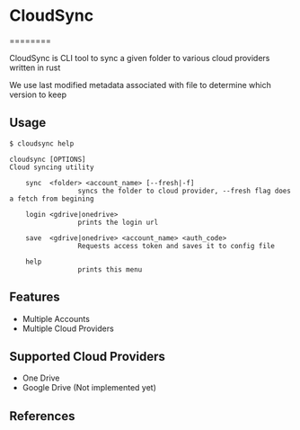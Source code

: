 # CloudSync
========

CloudSync is CLI tool to sync a given folder
to various cloud providers written in rust

We use last modified metadata associated with 
file to determine which version to keep

## Usage

```shell
$ cloudsync help

cloudsync [OPTIONS]
Cloud syncing utility

	sync  <folder> <account_name> [--fresh|-f]
                 syncs the folder to cloud provider, --fresh flag does a fetch from begining

	login <gdrive|onedrive>
                 prints the login url

	save  <gdrive|onedrive> <account_name> <auth_code>
                 Requests access token and saves it to config file

	help
                 prints this menu 

```

## Features

- Multiple Accounts
- Multiple Cloud Providers

## Supported Cloud Providers

- One Drive
- Google Drive (Not implemented yet)

## References
